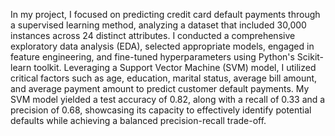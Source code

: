
In my project, I focused on predicting credit card default payments through a supervised learning method, analyzing a dataset that included 30,000 instances across 24 distinct attributes. I conducted a comprehensive exploratory data analysis (EDA), selected appropriate models, engaged in feature engineering, and fine-tuned hyperparameters using Python's Scikit-learn toolkit. Leveraging a Support Vector Machine (SVM) model, I utilized critical factors such as age, education, marital status, average bill amount, and average payment amount to predict customer default payments. My SVM model yielded a test accuracy of 0.82, along with a recall of 0.33 and a precision of 0.68, showcasing its capacity to effectively identify potential defaults while achieving a balanced precision-recall trade-off.
